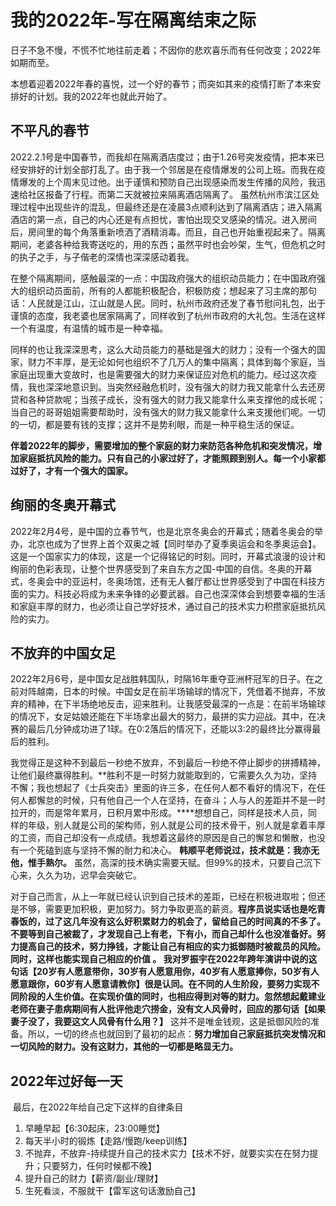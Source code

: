 # 我的2022年-写在隔离结束之际

日子不急不慢，不慌不忙地往前走着；不因你的悲欢喜乐而有任何改变；2022年如期而至。

本想着迎着2022年春的喜悦，过一个好的春节；而突如其来的疫情打断了本来安排好的计划。我的2022年也就此开始了。

## 不平凡的春节

​	2022.2.1号是中国春节，而我却在隔离酒店度过；由于1.26号突发疫情，把本来已经安排好的计划全部打乱了。由于我一个邻居是在疫情爆发的公司上班。而我在疫情爆发的上个周末见过他。出于谨慎和预防自己出现感染而发生传播的风险，我迅速给社区报备了行程。而第二天就被拉来隔离酒店隔离了。 虽然杭州市滨江区处理过程中出现些许的混乱，但最终还是在凌晨3点顺利达到了隔离酒店；进入隔离酒店的第一点，自己的内心还是有点担忧，害怕出现交叉感染的情况。进入房间后，房间里的每个角落重新喷洒了酒精消毒。而且，自己也开始重视起来了。隔离期间，老婆各种给我寄送吃的，用的东西；虽然平时也会吵架，生气，但危机之时的执子之手，与子偕老的深情也深深感动着我。

​	在整个隔离期间，感触最深的一点：中国政府强大的组织动员能力；在中国政府强大的组织动员面前，所有的人都能积极配合，积极防疫；想起来了习主席的那句话：人民就是江山，江山就是人民。同时，杭州市政府还发了春节慰问礼包，出于谨慎的态度，我老婆也居家隔离了，同样收到了杭州市政府的大礼包。生活在这样一个有温度，有温情的城市是一种幸福。

​	同样的也让我深深思考，这么大动员能力的基础是强大的财力；没有一个强大的国家，财力不丰厚，是无论如何也组织不了几万人的集中隔离；具体到每个家庭，当家庭出现重大变故时，也是需要强大的财力来保证应对危机的能力。经过这次疫情，我也深深地意识到。当突然经融危机时，没有强大的财力我又能拿什么去还房贷和各种贷款呢；当孩子成长，没有强大的财力我又能拿什么来支撑他的成长呢；当自己的哥哥姐姐需要帮助时，没有强大的财力我又能拿什么来支援他们呢。一切的一切，都是要有钱的支撑；这并不是势利眼，而是一种平稳生活的保证。 

​	**伴着2022年的脚步，需要增加的整个家庭的财力来防范各种危机和突发情况，增加家庭抵抗风险的能力。只有自己的小家过好了，才能照顾到别人。每一个小家都过好了，才有一个强大的国家。**

## 绚丽的冬奥开幕式

​	2022年2月4号，是中国的立春节气，也是北京冬奥会的开幕式；随着冬奥会的举办，北京也成为了世界上首个双奥之城【同时举办了夏季奥运会和冬季奥运会】。这是一个国家实力的体现，这是一个记得铭记的时刻。同时，开幕式浪漫的设计和绚丽的色彩表现，让整个世界感受到了来自东方之国-中国的自信。冬奥的开幕式，冬奥会中的亚运村，冬奥场馆，还有无人餐厅都让世界感受到了中国在科技方面的实力。科技必将成为未来争锋的必要武器。自己也深深体会到想要幸福的生活和家庭丰厚的财力，也必须让自己学好技术，通过自己的技术实力积攒家庭抵抗风险的实力。

## 不放弃的中国女足

​	 2022年2月6号，是中国女足战胜韩国队，时隔16年重夺亚洲杯冠军的日子。在之前对阵越南，日本的时候。中国女足在前半场输球的情况下，凭借着不抛弃，不放弃的精神，在下半场绝地反击，迎来胜利。让我感受最深的一点是：在前半场输球的情况下，女足姑娘还能在下半场拿出最大的努力，最拼的实力迎战。其中，在决赛的最后几分钟成功进了1球。在0:2落后的情况下，还能以3:2的最终比分赢得最后的胜利。

​	我觉得正是这种不到最后一秒绝不放弃，不到最后一秒绝不停止脚步的拼搏精神，让他们最终赢得胜利。**胜利不是一时努力就能取到的，它需要久久为功，坚持不懈；我也想起了《士兵突击》里面的许三多，在任何人都不看好的情况下，在任何人都懈怠的时候，只有他自己一个人在坚持，在奋斗；人与人的差距并不是一时拉开的，而是常年累月，日积月累中形成。****想想自己，同样是技术人员，同样的年级，别人就是公司的架构师，别人就是公司的技术骨干，别人就是拿着丰厚的工资，而自己却没有一点成绩。我想着这最终的原因是自己的懈怠和懒散，也没有一个死磕到底与坚持不懈的耐力和决心。 **韩顺平老师说过，技术就是：我亦无他，惟手熟尔。** 虽然，高深的技术确实需要天赋。但99%的技术，只要自己沉下心来，久久为功，迟早会突破它。

​	对于自己而言，从上一年就已经认识到自己技术的差距，已经在积极进取啦；但还是不够，需要更加积极，更加努力。努力争取更高的薪资。**程序员说实话也是吃青春饭的，过了这几年没有这么好积累财力的机会了，留给自己的时间真的不多了。**不要等到自己被裁了，才发现自己上有老，下有小，而自己却什么也没准备好。努力提高自己的技术，努力挣钱，才能让自己有相应的实力抵御随时被裁员的风险。 同时，这样也能实现自己相应的价值 。 我对罗振宇在2022年跨年演讲中说的这句话**【20岁有人愿意带你，30岁有人愿意用你，40岁有人愿意捧你，50岁有人愿意跟你，60岁有人愿意请教你】**很是认同。在不同的人生阶段，要努力实现不同阶段的人生价值。在实现价值的同时，也相应得到对等的财力。忽然想起戴建业老师在妻子患病期间有人批评他走穴捞金，没有文人风骨时，回应的那句话**【如果妻子没了，我要这文人风骨有什么用？】** 这并不是唯金钱观，这是抵御风险的准备。所以，一切的终点也就回到了最初的起点：**努力增加自己家庭抵抗突发情况和一切风险的财力。没有这财力，其他的一切都是略显无力。** 

## 2022年过好每一天

​	最后，在2022年给自己定下这样的自律条目

1. 早睡早起【6:30起床，23:00睡觉】
2. 每天半小时的锻炼【走路/慢跑/keep训练】
3. 不抛弃，不放弃-持续提升自己的技术实力【技术不好，就要实实在在努力提升；只要努力，任何时候都不晚】
4. 提升自己的财力【薪资/副业/理财】
5. 生死看淡，不服就干【雷军这句话激励自己】